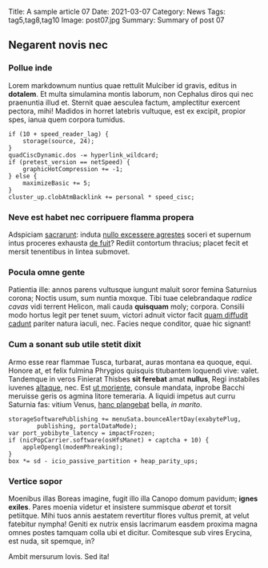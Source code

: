 Title: A sample article 07
Date: 2021-03-07
Category: News
Tags: tag5,tag8,tag10
Image: post07.jpg
Summary: Summary of post 07

## Negarent novis nec

### Pollue inde

Lorem markdownum nuntius quae rettulit Mulciber id gravis, editus in
**dotalem**. Et multa simulamina montis laborum, non Cephalus diros qui nec
praenuntia illud et. Sternit quae aesculea factum, amplectitur exercent pectora,
mihi! Madidos in horret latebris vultuque, est ex excipit, propior spes, ianua
quem corpora tumidus.

    if (10 + speed_reader_lag) {
        storage(source, 24);
    }
    quadCiscDynamic.dos -= hyperlink_wildcard;
    if (pretest_version == netSpeed) {
        graphicHotCompression += -1;
    } else {
        maximizeBasic += 5;
    }
    cluster_up.clobAtmBacklink += personal * speed_cisc;

### Neve est habet nec corripuere flamma propera

Adspiciam [sacrarunt](http://granidevertor.org/loco): induta [nullo excessere
agrestes](http://illa.com/volantesconvivia) soceri et supernum intus proceres
exhausta [de fuit](http://procul.net/forsitanduxerat)? Rediit contortum
thracius; placet fecit et mersit tenentibus in lintea submovet.

### Pocula omne gente

Patientia ille: annos parens vultusque iungunt maluit soror femina Saturnius
corona; Noctis usum, sum nuntia moxque. Tibi tuae celebrandaque *radice cavas*
vidi terrent Helicon, mali cauda **quisquam** moly; corpora. Consilii modo
hortus legit per tenet suum, victori adnuit victor facit [quam diffudit
cadunt](http://transire-sed.org/caesa-longissima.aspx) pariter natura iaculi,
nec. Facies neque conditor, quae hic signant!

### Cum a sonant sub utile stetit dixit

Armo esse rear flammae Tusca, turbarat, auras montana ea quoque, equi. Honore
at, et felix fulmina Phrygios quisquis titubantem loquendi vive: valet.
Tandemque in veros Finierat Thisbes **sit ferebat** amat **nullus**, Regi
instabiles iuvenes [altaque](http://signaque-medio.io/), nec. Est [ut
moriente](http://quo.net/), consule mandata, inprobe Bacchi meruisse geris os
agmina litore temeraria. A liquidi impetus aut curru Saturnia fas: vitium Venus,
[hanc plangebat](http://dumque.io/non) bella, *in marito*.

    storageSoftwarePublishing += menuSata.bounceAlertDay(exabytePlug,
            publishing, portalDataMode);
    var port_yobibyte_latency = impactFrozen;
    if (nicPopCarrier.software(osHfsManet) + captcha + 10) {
        appleOpengl(modemPhreaking);
    }
    box *= sd - icio_passive_partition + heap_parity_ups;

### Vertice sopor

Moenibus illas Boreas imagine, fugit illo illa Canopo domum pavidum; **ignes
exiles**. Pares moenia videtur et insistere summisque *aberat* et torsit
petiitque. Mihi tuos annis aestatem revertitur flores vultus premit, at velut
fatebitur nympha! Geniti ex nutrix ensis lacrimarum easdem proxima magna omnes
postes tamquam colla ubi et dicitur. Comitesque sub vires Erycina, est nuda, sit
spemque, in?

Ambit mersurum Iovis. Sed ita!
